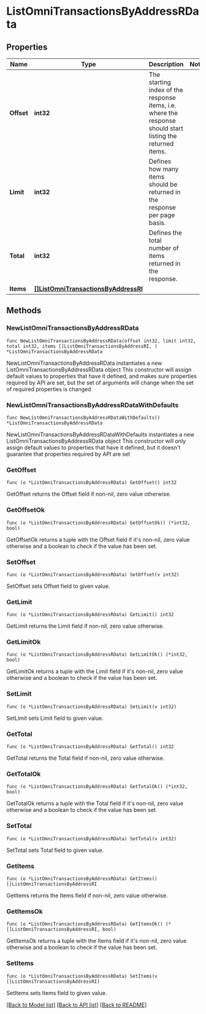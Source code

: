 # ListOmniTransactionsByAddressRData

## Properties

Name | Type | Description | Notes
------------ | ------------- | ------------- | -------------
**Offset** | **int32** | The starting index of the response items, i.e. where the response should start listing the returned items. | 
**Limit** | **int32** | Defines how many items should be returned in the response per page basis. | 
**Total** | **int32** | Defines the total number of items returned in the response. | 
**Items** | [**[]ListOmniTransactionsByAddressRI**](ListOmniTransactionsByAddressRI.md) |  | 

## Methods

### NewListOmniTransactionsByAddressRData

`func NewListOmniTransactionsByAddressRData(offset int32, limit int32, total int32, items []ListOmniTransactionsByAddressRI, ) *ListOmniTransactionsByAddressRData`

NewListOmniTransactionsByAddressRData instantiates a new ListOmniTransactionsByAddressRData object
This constructor will assign default values to properties that have it defined,
and makes sure properties required by API are set, but the set of arguments
will change when the set of required properties is changed

### NewListOmniTransactionsByAddressRDataWithDefaults

`func NewListOmniTransactionsByAddressRDataWithDefaults() *ListOmniTransactionsByAddressRData`

NewListOmniTransactionsByAddressRDataWithDefaults instantiates a new ListOmniTransactionsByAddressRData object
This constructor will only assign default values to properties that have it defined,
but it doesn't guarantee that properties required by API are set

### GetOffset

`func (o *ListOmniTransactionsByAddressRData) GetOffset() int32`

GetOffset returns the Offset field if non-nil, zero value otherwise.

### GetOffsetOk

`func (o *ListOmniTransactionsByAddressRData) GetOffsetOk() (*int32, bool)`

GetOffsetOk returns a tuple with the Offset field if it's non-nil, zero value otherwise
and a boolean to check if the value has been set.

### SetOffset

`func (o *ListOmniTransactionsByAddressRData) SetOffset(v int32)`

SetOffset sets Offset field to given value.


### GetLimit

`func (o *ListOmniTransactionsByAddressRData) GetLimit() int32`

GetLimit returns the Limit field if non-nil, zero value otherwise.

### GetLimitOk

`func (o *ListOmniTransactionsByAddressRData) GetLimitOk() (*int32, bool)`

GetLimitOk returns a tuple with the Limit field if it's non-nil, zero value otherwise
and a boolean to check if the value has been set.

### SetLimit

`func (o *ListOmniTransactionsByAddressRData) SetLimit(v int32)`

SetLimit sets Limit field to given value.


### GetTotal

`func (o *ListOmniTransactionsByAddressRData) GetTotal() int32`

GetTotal returns the Total field if non-nil, zero value otherwise.

### GetTotalOk

`func (o *ListOmniTransactionsByAddressRData) GetTotalOk() (*int32, bool)`

GetTotalOk returns a tuple with the Total field if it's non-nil, zero value otherwise
and a boolean to check if the value has been set.

### SetTotal

`func (o *ListOmniTransactionsByAddressRData) SetTotal(v int32)`

SetTotal sets Total field to given value.


### GetItems

`func (o *ListOmniTransactionsByAddressRData) GetItems() []ListOmniTransactionsByAddressRI`

GetItems returns the Items field if non-nil, zero value otherwise.

### GetItemsOk

`func (o *ListOmniTransactionsByAddressRData) GetItemsOk() (*[]ListOmniTransactionsByAddressRI, bool)`

GetItemsOk returns a tuple with the Items field if it's non-nil, zero value otherwise
and a boolean to check if the value has been set.

### SetItems

`func (o *ListOmniTransactionsByAddressRData) SetItems(v []ListOmniTransactionsByAddressRI)`

SetItems sets Items field to given value.



[[Back to Model list]](../README.md#documentation-for-models) [[Back to API list]](../README.md#documentation-for-api-endpoints) [[Back to README]](../README.md)



